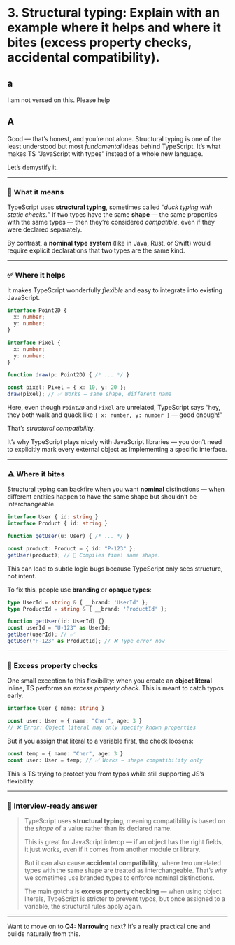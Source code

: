 # 3. **Structural typing:** Explain with an example where it helps and where it bites (excess property checks, accidental compatibility).

## a

I am not versed on this. Please help

## A

Good — that’s honest, and you’re not alone. Structural typing is one of the least understood but most *fundamental* ideas behind TypeScript. It’s what makes TS “JavaScript with types” instead of a whole new language.

Let’s demystify it.

---

### 🧠 What it means

TypeScript uses **structural typing**, sometimes called *“duck typing with static checks.”*
If two types have the same **shape** — the same properties with the same types — then they’re considered *compatible*, even if they were declared separately.

By contrast, a **nominal type system** (like in Java, Rust, or Swift) would require explicit declarations that two types are the same kind.

---

### ✅ Where it helps

It makes TypeScript wonderfully *flexible* and easy to integrate into existing JavaScript.

```ts
interface Point2D {
  x: number;
  y: number;
}

interface Pixel {
  x: number;
  y: number;
}

function draw(p: Point2D) { /* ... */ }

const pixel: Pixel = { x: 10, y: 20 };
draw(pixel); // ✅ Works — same shape, different name
```

Here, even though `Point2D` and `Pixel` are unrelated, TypeScript says “hey, they both walk and quack like `{ x: number, y: number }` — good enough!”

That’s *structural compatibility*.

It’s why TypeScript plays nicely with JavaScript libraries — you don’t need to explicitly mark every external object as implementing a specific interface.

---

### ⚠️ Where it bites

Structural typing can backfire when you want **nominal** distinctions — when different entities happen to have the same shape but shouldn’t be interchangeable.

```ts
interface User { id: string }
interface Product { id: string }

function getUser(u: User) { /* ... */ }

const product: Product = { id: "P-123" };
getUser(product); // 😬 Compiles fine! same shape.
```

This can lead to subtle logic bugs because TypeScript only sees structure, not intent.

To fix this, people use **branding** or **opaque types**:

```ts
type UserId = string & { __brand: 'UserId' };
type ProductId = string & { __brand: 'ProductId' };

function getUser(id: UserId) {}
const userId = "U-123" as UserId;
getUser(userId); // ✅
getUser("P-123" as ProductId); // ❌ Type error now
```

---

### 🧪 Excess property checks

One small exception to this flexibility: when you create an **object literal** inline, TS performs an *excess property check*. This is meant to catch typos early.

```ts
interface User { name: string }

const user: User = { name: "Cher", age: 3 } 
// ❌ Error: Object literal may only specify known properties
```

But if you assign that literal to a variable first, the check loosens:

```ts
const temp = { name: "Cher", age: 3 }
const user: User = temp; // ✅ Works — shape compatibility only
```

This is TS trying to protect you from typos while still supporting JS’s flexibility.

---

### 💬 Interview-ready answer

> TypeScript uses **structural typing**, meaning compatibility is based on the *shape* of a value rather than its declared name.
>
> This is great for JavaScript interop — if an object has the right fields, it just works, even if it comes from another module or library.
>
> But it can also cause **accidental compatibility**, where two unrelated types with the same shape are treated as interchangeable. That’s why we sometimes use branded types to enforce nominal distinctions.
>
> The main gotcha is **excess property checking** — when using object literals, TypeScript is stricter to prevent typos, but once assigned to a variable, the structural rules apply again.

---

Want to move on to **Q4: Narrowing** next? It’s a really practical one and builds naturally from this.
